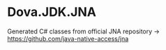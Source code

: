 # Dova.JDK.JNA
Generated C# classes from official JNA repository -> https://github.com/java-native-access/jna
